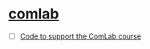 # [comlab](https://www.eurecom.fr/en/course/comlab-2023fall)

- [ ] [Code to support the ComLab course](https://gitlab.eurecom.fr/florian.kaltenberger/comlab)
